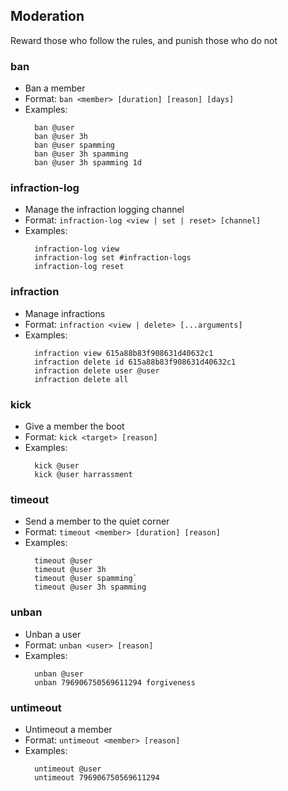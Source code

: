 ## Moderation

Reward those who follow the rules, and punish those who do not

### ban

- Ban a member
- Format: `ban <member> [duration] [reason] [days]`
- Examples:
  ```
    ban @user
    ban @user 3h
    ban @user spamming
    ban @user 3h spamming
    ban @user 3h spamming 1d
  ```

### infraction-log
- Manage the infraction logging channel
- Format: `infraction-log <view | set | reset> [channel]`
- Examples:
  ```
    infraction-log view
    infraction-log set #infraction-logs
    infraction-log reset
  ```

### infraction

- Manage infractions
- Format: `infraction <view | delete> [...arguments]`
- Examples:
  ```
    infraction view 615a88b83f908631d40632c1
    infraction delete id 615a88b83f908631d40632c1
    infraction delete user @user
    infraction delete all
  ```

### kick

- Give a member the boot
- Format: `kick <target> [reason]`
- Examples:
  ```
    kick @user
    kick @user harrassment
  ```

### timeout

- Send a member to the quiet corner
- Format: `timeout <member> [duration] [reason]`
- Examples:
  ```
    timeout @user
    timeout @user 3h
    timeout @user spamming`
    timeout @user 3h spamming
  ```

### unban

- Unban a user
- Format: `unban <user> [reason]`
- Examples:
  ```
    unban @user
    unban 796906750569611294 forgiveness
  ```

### untimeout

- Untimeout a member
- Format: `untimeout <member> [reason]`
- Examples:
  ```
    untimeout @user
    untimeout 796906750569611294
  ```